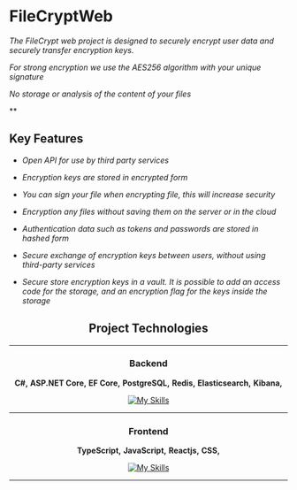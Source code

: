 # FileCryptWeb

*The FileCrypt web project is designed to securely encrypt user data and securely transfer encryption keys.*

*For strong encryption we use the AES256 algorithm with your unique signature*

*No storage or analysis of the content of your files*

**

## Key Features

* *Open API for use by third party services*

* *Encryption keys are stored in encrypted form*

* *You can sign your file when encrypting file, this will increase security*

* *Encryption any files without saving them on the server or in the cloud*

* *Authentication data such as tokens and passwords are stored in hashed form*

* *Secure exchange of encryption keys between users, without using third-party services*

* *Secure store encryption keys in a vault. It is possible to add an access code for the storage, and an encryption flag for the keys inside the storage*

 
<div align="center">

## Project Technologies

---
### Backend
**C#,**
**ASP.NET Core,**
**EF Core,**
**PostgreSQL,**
**Redis,**
**Elasticsearch,**
**Kibana,**

[![My Skills](https://skillicons.dev/icons?i=cs,docker,dotnet,redis,elasticsearch,postgres&perline=3)](https://skillicons.dev)

---
### Frontend
**TypeScript,**
**JavaScript,**
**Reactjs,**
**CSS,**

[![My Skills](https://skillicons.dev/icons?i=js,react,ts,html,vite,css&perline=3)](https://skillicons.dev)

---

</div>
